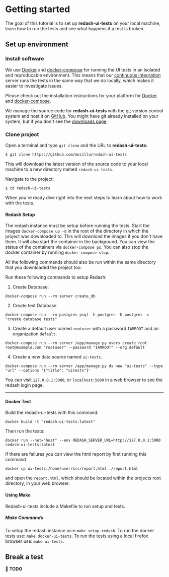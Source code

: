 # Getting started

The goal of this tutorial is to set up **redash-ui-tests** on your local
machine, learn how to run the tests and see what happens if a test is broken.

## Set up environment

### Install software

We use [Docker][docker] and [docker-compose][docker-compose] for running the
UI tests in an isolated and reproducable environment. This means that our
[continuous integration][ci] server runs the tests in the same way that we do
locally, which makes it easier to investigate issues.

Please check out the installation instructions for your platform for
[Docker][docker-install] and [docker-compose][docker-compose-install].

We manage the source code for **redash-ui-tests** with the [git][git] version
control system and host it on [GitHub][github]. You might have git already
installed on your system, but if you don't see the [downloads
page][git-downloads].

### Clone project

Open a terminal and type ``git clone`` and the URL to **redash-ui-tests**:

```text
$ git clone https://github.com/mozilla/redash-ui-tests
```

This will download the latest version of the source code to your local
machine to a new directory named ``redash-ui-tests``.

Navigate to the project:

```text
$ cd redash-ui-tests
```

When you're ready dive right into the next steps to learn about how to work
with the tests.

#### Redash Setup

The redash instance must be setup before running the tests. Start the images ```docker-compose up -d``` in the root of the directory in which the project was downloaded to. This will download the images if you don't have them. It will also start the container in the background. You can view the status of the containers via ```docker-compose ps```. You can also stop the docker container by running ```docker-compose stop```.

All the following commands should also be run within the same directory that you downloaded the project too.

Run these following commands to setup Redash:
1. Create Database:
```
docker-compose run --rm server create_db
```
2. Create test Database
```
docker-compose run --rm postgres psql -h postgres -U postgres -c "create database tests"
```
3. Create a default user named ```rootuser``` with a password ```IAMROOT``` and an organization ```default```.
```
docker-compose run --rm server /app/manage.py users create_root root@example.com "rootuser" --password "IAMROOT" --org default
```
4. Create a new data source named ```ui-tests```.
```
docker-compose run --rm server /app/manage.py ds new "ui-tests" --type "url" --options '{"title": "uitests"}'
```

You can visit ```127.0.0.1:5000```, or ```localhost:5000``` in a web browser to see the redash login page.
___

#### Docker Test
Build the redash-ui-tests with this command:
```
docker build -t "redash-ui-tests:latest"
```
Then run the tests:
```
docker run --net="host" --env REDASH_SERVER_URL=http://127.0.0.1:5000 redash-ui-tests:latest
```
If there are failures you can view the html report by first running this command
```
docker cp ui-tests:/home/user/src/report.html ./report.html
```
and open the ```report.html```, which should be located within the projects root directory, in your web browser.

#### Using Make
Redash-ui-tests include a Makefile to run setup and tests.

##### Make Commands
To setup the redash instance us:e ```make setup-redash```.
To run the docker tests use: ```make docker-ui-tests```.
To run the tests using a local firefox browser use: ```make ui-tests```.


## Break a test

🚧 **TODO**

[ci]: https://circleci.com/gh/mozilla/redash-ui-tests/
[docker-compose-install]: https://docs.docker.com/compose/install/
[docker-compose]: https://docs.docker.com/compose/
[docker-install]: https://docs.docker.com/install/
[docker]: https://docs.docker.com/
[geckodriver]: https://github.com/mozilla/geckodriver/releases
[git-downloads]: https://git-scm.com/downloads
[git]: https://git-scm.com/
[github]: https://github.com/
[pipenv]: https://pipenv.readthedocs.io/en/latest/#install-pipenv-today
